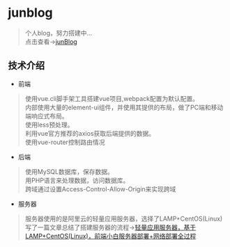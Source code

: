 # junblog

>个人blog，努力搭建中...    
>点击查看->[junBlog](http://shiny-jun.cn)   

## 技术介绍

* 前端

>使用vue.cli脚手架工具搭建vue项目,webpack配置为默认配置。     
>内部使用大量的element-ui组件，并使用其提供的布局，做了PC端和移动端响应式布局。     
>使用less预处理。    
>利用vue官方推荐的axios获取后端提供的数据。     
>使用vue-router控制路由情况

* 后端

>使用MySQL数据库，保存数据。   
>用PHP语言来处理数据，访问数据库。   
>跨域通过设置Access-Control-Allow-Origin来实现跨域   

* 服务器

>服务器使用的是阿里云的轻量应用服务器，选择了LAMP+CentOS(Linux)   
>写了一篇文章总结了搭建服务器的流程->[轻量应用服务器，基于LAMP+CentOS(Linux)，前端小白服务器部署+网络部署全过程](https://blog.csdn.net/cuiji4724/article/details/81395364)

